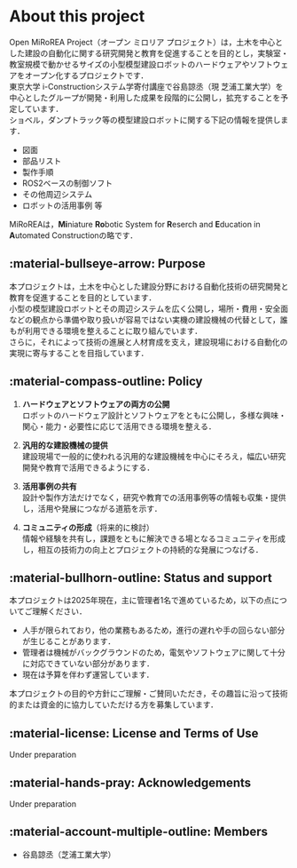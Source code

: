 # About this project

Open MiRoREA Project（オープン ミロリア プロジェクト）は，土木を中心とした建設の自動化に関する研究開発と教育を促進することを目的とし，実験室・教室規模で動かせるサイズの小型模型建設ロボットのハードウェアやソフトウェアをオープン化するプロジェクトです．  
東京大学 i-Constructionシステム学寄付講座で谷島諒丞（現 芝浦工業大学）を中心としたグループが開発・利用した成果を段階的に公開し，拡充することを予定しています．  
ショベル，ダンプトラック等の模型建設ロボットに関する下記の情報を提供します．

- 図面  
- 部品リスト  
- 製作手順  
- ROS2ベースの制御ソフト  
- その他周辺システム  
- ロボットの活用事例 等

MiRoREAは，**Mi**niature **Ro**botic System for **R**eserch and **E**ducation in **A**utomated Constructionの略です．

## :material-bullseye-arrow: Purpose

本プロジェクトは，土木を中心とした建設分野における自動化技術の研究開発と教育を促進することを目的としています．  
小型の模型建設ロボットとその周辺システムを広く公開し，場所・費用・安全面などの観点から準備や取り扱いが容易ではない実機の建設機械の代替として，誰もが利用できる環境を整えることに取り組んでいます．  
さらに，それによって技術の進展と人材育成を支え，建設現場における自動化の実現に寄与することを目指しています．


## :material-compass-outline: Policy

1. **ハードウェアとソフトウェアの両方の公開**  
ロボットのハードウェア設計とソフトウェアをともに公開し，多様な興味・関心・能力・必要性に応じて活用できる環境を整える．

2. **汎用的な建設機械の提供**  
建設現場で一般的に使われる汎用的な建設機械を中心にそろえ，幅広い研究開発や教育で活用できるようにする．

3. **活用事例の共有**  
設計や製作方法だけでなく，研究や教育での活用事例等の情報も収集・提供し，活用や発展につながる道筋を示す．

4. **コミュニティの形成**（将来的に検討）  
情報や経験を共有し，課題をともに解決できる場となるコミュニティを形成し，相互の技術力の向上とプロジェクトの持続的な発展につなげる．


## :material-bullhorn-outline: Status and support

本プロジェクトは2025年現在，主に管理者1名で進めているため，以下の点についてご理解ください．

- 人手が限られており，他の業務もあるため，進行の遅れや手の回らない部分が生じることがあります．  
- 管理者は機械がバックグラウンドのため，電気やソフトウェアに関して十分に対応できていない部分があります．  
- 現在は予算を伴わず運営しています．  

本プロジェクトの目的や方針にご理解・ご賛同いただき，その趣旨に沿って技術的または資金的に協力していただける方を募集しています．


## :material-license: License and Terms of Use

Under preparation


## :material-hands-pray: Acknowledgements

Under preparation


## :material-account-multiple-outline: Members

- 谷島諒丞（芝浦工業大学）